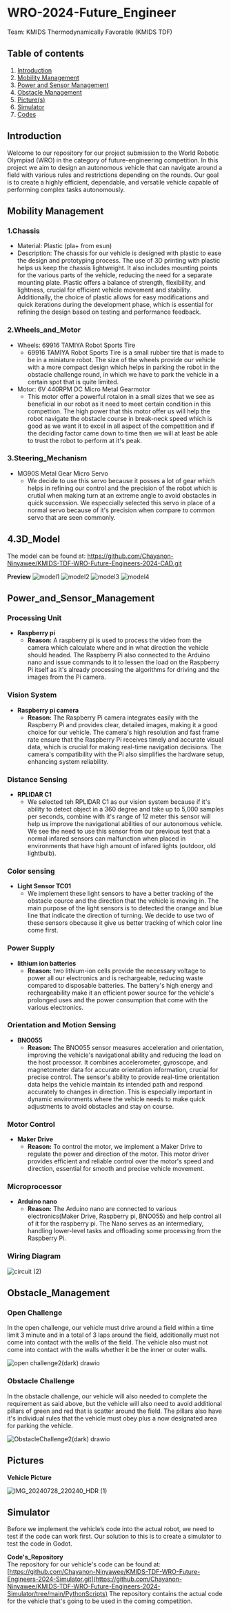 # WRO-2024-Future_Engineer
Team: KMIDS Thermodynamically Favorable (KMIDS TDF)
## Table of contents

1. [Introduction](#Introduction)
2. [Mobility Management](#Mobility_Management)
3. [Power and Sensor Management](#Power_and_Sensor_Management)
4. [Obstacle Management](#Obstacle_Management)
5. [Picture(s)](#Pictures)
6. [Simulator](#Simulator)
7. [Codes](#Code's_Repository)  

## Introduction

Welcome to our repository for our project submission to the World Robotic Olympiad (WRO) 
in the category of future-engineering competition. In this project we aim to design an 
autonomous vehicle that can navigate around a field with various rules and restrictions 
depending on the rounds. Our goal is to create a highly efficient, dependable, and versatile 
vehicle capable of performing complex tasks autonomously.

## Mobility Management

### 1.Chassis
  - Material: Plastic (pla+ from esun)
  - Description: The chassis for our vehicle is designed with plastic to ease the design and
    prototyping process. The use of 3D printing with plastic helps us keep the chassis lightweight.
    It also includes mounting points for the various parts of the vehicle, reducing the need for a
    separate mounting plate. Plastic offers a balance of strength, flexibility, and lightness, crucial
    for efficient vehicle movement and stability. Additionally, the choice of plastic allows for easy
    modifications and quick iterations during the development phase, which is essential for refining
    the design based on testing and performance feedback.
    
### 2.Wheels_and_Motor  
  - Wheels: 69916 TAMIYA Robot Sports Tire
      - 69916 TAMIYA Robot Sports Tire is a small rubber tire that is made to be in a miniature robot.
        The size of the wheels provide our vehicle with a more compact design which helps in parking
        the robot in the obstacle challenge round, in which we have to park the vehicle in a certain
        spot that is quite limited.
  - Motor: 6V 440RPM DC Micro Metal Gearmotor
      - This motor offer a powerful rotaion in a small sizes that we see as beneficial in our robot
        as it need to meet certain condition in this compettion. The high power that this motor offer
        us will help the robot navigate the obstacle course in break-neck speed which is good as we
        want it to excel in all aspect of the compettition and if the deciding factor came down to time
        then we will at least be able to trust the robot to perform at it's peak.

### 3.Steering_Mechanism  
   - MG90S Metal Gear Micro Servo
       - We decide to use this servo because it posses a lot of gear which helps in refining our control
         and the precision of the robot which is crutial when making turn at an extreme angle to avoid
         obstacles in quick succession. We especcially selected this servo in place of a normal servo
         because of it's precision when compare to common servo that are seen commonly.

## 4.3D_Model
The model can be found at: https://github.com/Chayanon-Ninyawee/KMIDS-TDF-WRO-Future-Engineers-2024-CAD.git 

**Preview**
![model1](https://github.com/user-attachments/assets/f41a2135-810c-4ccf-9b6c-103ac6d18c37)
![model2](https://github.com/user-attachments/assets/d45dcc8f-3008-4ca5-84d4-a537edc13299)
![model3](https://github.com/user-attachments/assets/24de6c65-e1ef-495b-adf7-759964857b95)
![model4](https://github.com/user-attachments/assets/885f3590-4642-4a53-9ade-b99cad2d2453)

     
## Power_and_Sensor_Management  
### Processing Unit  
- **Raspberry pi**
  - **Reason:** A raspberry pi is used to process the video from the camera which calculate
    where and in what direction the vehicle should headed. The Raspberry Pi also connected
    to the Arduino nano and issue commands to it to lessen the load on the Raspberry Pi itself
    as it's already processing the algorithms for driving and the images from the Pi camera.

### Vision System
- **Raspberry pi camera**
  - **Reason:**  The Raspberry Pi camera integrates easily with the Raspberry Pi and provides
    clear, detailed images, making it a good choice for our vehicle. The camera's high resolution
    and fast frame rate ensure that the Raspberry Pi receives timely and accurate visual data,
    which is crucial for making real-time navigation decisions. The camera's compatibility with
    the Pi also simplifies the hardware setup, enhancing system reliability.
    
### Distance Sensing  
- **RPLIDAR C1**
  - We selected teh RPLIDAR C1 as our vision system because if it's ability to detect object
    in a 360 degree and take up to 5,000 samples per seconds, combine with it's range of 12
    meter this sensor will help us improve the navigational abilities of our autonomous vehicle.
    We see the need to use this sensor from our previous test that a normal infared sensors can
    malfunction when placed in environments that have high amount of infared lights (outdoor,
    old lightbulb).

### Color sensing
- **Light Sensor TC01**
    - We implement these light sensors to have a better tracking of the obstacle cource and
      the direction that the vehicle is moving in. The main purpose of the light sensors is
      to detected the orange and blue line that indicate the direction of turning. We decide
      to use two of these sensors obecause it give us better tracking of which color line come
      first.

### Power Supply
- **lithium ion batteries**
  - **Reason:** two lithium-ion cells provide the necessary voltage to power all our electronics
    and is rechargeable, reducing waste compared to disposable batteries. The battery's high energy
    and rechargeability make it an efficient power source for the vehicle's prolonged uses and the
    power consumption that come with the various electronics.

### Orientation and Motion Sensing
- **BNO055**
  - **Reason:** The BNO055 sensor measures acceleration and orientation, improving
    the vehicle's navigational ability and reducing the load on the host processor.
    It combines accelerometer, gyroscope, and magnetometer data for accurate orientation
    information, crucial for precise control. The sensor's ability to provide real-time
    orientation data helps the vehicle maintain its intended path and respond accurately
    to changes in direction. This is especially important in dynamic environments where
    the vehicle needs to make quick adjustments to avoid obstacles and stay on course.

### Motor Control
- **Maker Drive**
  - **Reason:** To control the motor, we implement a Maker Drive to regulate the power
    and direction of the motor. This motor driver provides efficient and reliable
    control over the motor's speed and direction, essential for smooth and precise
    vehicle movement.

### Microprocessor
- **Arduino nano**
  - **Reason:** The Arduino nano are connected to various electronics(Maker Drive, Raspberry pi,
    BNO055) and help control all of it for the raspberry pi. The Nano serves as an intermediary,
    handling lower-level tasks and offloading some processing from the Raspberry Pi.



### Wiring Diagram


![circuit (2)](https://github.com/user-attachments/assets/f2e377d0-6cdc-46d0-8369-a7eadb77a23c)


## Obstacle_Management  
### Open Challenge  
In the open challenge, our vehicle must drive around a field within a time limit 3 minute and
in a total of 3 laps around the field, additionally must not come into contact with the walls 
of the field. The vehicle also must not come into contact with the walls whether it be the 
inner or outer walls.


![open challenge2(dark) drawio](https://github.com/user-attachments/assets/a4d2849d-4b81-46ae-acda-06fecf008ce3)


### Obstacle Challenge  
In the obstacle challenge, our vehicle will also needed to complete the requirement as said above,
but the vehicle will also need to avoid additional pillars of green and red that is scatter around
the field. The pillars also have it's individual rules that the vehicle must obey plus a now designated
area for parking the vehicle.  


![ObstacleChallenge2(dark) drawio](https://github.com/user-attachments/assets/2b8b057d-6421-4a8c-8a0d-3db446a31536)


## Pictures
**Vehicle Picture**  

![IMG_20240728_220240_HDR (1)](https://github.com/user-attachments/assets/bea13e5b-34d0-43cb-bb45-c0cf6dfb639b)

## Simulator
Before we implement the vehicle’s code into the actual robot, we need to test if the code can work first.
Our solution to this is to create a simulator to test the code in Godot.

**Code's_Repository**  
The repository for our vehicle's code can be found at:
[https://github.com/Chayanon-Ninyawee/KMIDS-TDF-WRO-Future-Engineers-2024-Simulator.git](https://github.com/Chayanon-Ninyawee/KMIDS-TDF-WRO-Future-Engineers-2024-Simulator/tree/main/PythonScripts) 
The repository contains the actual code for the vehicle that's going to be used in the coming competition.

